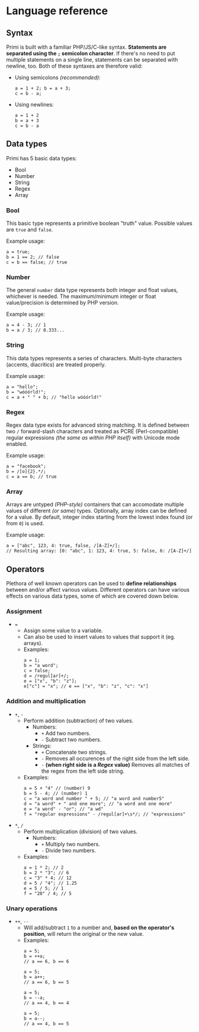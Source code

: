 # Language reference

## Syntax
Primi is built with a familiar PHP/JS/C-like syntax. **Statements are separated using the `;` semicolon character**. If there's no need to put multiple statements on a single line, statements can be separated with newline, too. Both of these syntaxes are therefore valid:

- Using semicolons *(recommended)*:
    ```
    a = 1 + 2; b = a + 3;
    c = b - a;
    ```

- Using newlines:
    ```
    a = 1 + 2
    b = a + 3
    c = b - a
    ```

## Data types
Primi has 5 basic data types:
- Bool
- Number
- String
- Regex
- Array

### Bool
This basic type represents a primitive boolean "truth" value. Possible values are `true` and `false`.

Example usage:
```
a = true;
b = 1 == 2; // false
c = b == false; // true
```

### Number
The general `number` data type represents both integer and float values, whichever is needed. The maximum/minimum integer or float value/precision is determined by PHP version.

Example usage:
```
a = 4 - 3; // 1
b = a / 3; // 0.333...
```

### String
This data types represents a series of characters. Multi-byte characters (accents, diacritics) are treated properly.

Example usage:
```
a = "hello";
b = "wóóórld!";
c = a + " " + b; // "hello wóóórld!"
```

### Regex
Regex data type exists for advanced string matching. It is defined between two `/` forward-slash characters and treated as PCRE (Perl-compatible) regular expressions *(the same as within PHP itself)* with Unicode mode enabled.

Example usage:
```
a = "facebook";
b = /[o]{2}.*/;
c = a == b; // true
```

### Array
Arrays are untyped *(PHP-style)* containers that can accomodate multiple values of different *(or same)* types. Optionally, array index can be defined for a value. By default, integer index starting from the lowest index found (or from `0`) is used.

Example usage:
```
a = ["abc", 123, 4: true, false, /[A-Z]+/];
// Resulting array: [0: "abc", 1: 123, 4: true, 5: false, 6: /[A-Z]+/]
```

## Operators
Plethora of well known operators can be used to **define relationships** between and/or affect various values. Different operators can have various effects on various data types, some of which are covered down below.

### Assignment
- `=`
    - Assign some value to a variable.
    - Can also be used to insert values to values that support it (eg. arrays).
    - Examples:
        ```
        a = 1;
        b = "a word";
        c = false;
        d = /regul[ar]+/;
        e = ["x", "b": "z"];
        e["c"] = "x"; // e == ["x", "b": "z", "c": "x"]
        ```

### Addition and multiplication
- `+`, `-`
    - Perform addition (subtraction) of two values.
        - Numbers:
            - `+` Add two numbers.
            - `-` Subtract two numbers.
        - Strings:
            - `+` Concatenate two strings.
            - `-` Removes all occurences of the right side from the left side.
            - `-` **(when right side is a *Regex* value)** Removes all matches of the regex from the left side string.
    - Examples:
        ```
        a = 5 + "4" // (number) 9
        b = 5 - 4; // (number) 1
        c = "a word and number " + 5; // "a word and number5"
        d = "a word" + " and one more"; // "a word and one more"
        e = "a word" - "or"; // "a wd"
        f = "regular expressions" - /regul[ar]+\s*/; // "expressions"
        ```
- `*`, `/`
    - Perform multiplication (division) of two values.
        - Numbers:
            - `+` Multiply two numbers.
            - `-` Divide two numbers.
    - Examples:
        ```
        a = 1 * 2; // 2
        b = 2 * "3"; // 6
        c = "3" * 4; // 12
        d = 5 / "4"; // 1.25
        e = 5 / 5; // 1
        f = "20" / 4; // 5
        ```

### Unary operations
- `++`, `--`
    - Will add/subtract `1` to a number and, **based on the operator's position**, will return the original *or* the new value.
    - Examples:
        ```
        a = 5;
        b = ++a;
        // a == 6, b == 6

        a = 5;
        b = a++;
        // a == 6, b == 5

        a = 5;
        b = --a;
        // a == 4, b == 4

        a = 5;
        b = a--;
        // a == 4, b == 5
        ```
